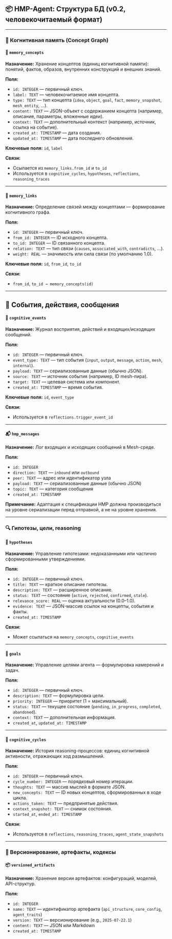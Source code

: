 ## 📦 HMP-Agent: Структура БД (v0.2, человекочитаемый формат)

---

### 🧠 Когнитивная память (Concept Graph)

#### 🧠 `memory_concepts`

**Назначение:**
Хранение концептов (единиц когнитивной памяти): понятий, фактов, образов, внутренних конструкций и внешних знаний.

**Поля:**

* `id: INTEGER` — первичный ключ.
* `label: TEXT` — человекочитаемое имя концепта.
* `type: TEXT` — тип концепта (`idea`, `object`, `goal`, `fact`, `memory_snapshot`, `mesh_entity`, …).
* `content: TEXT` — JSON-объект с содержанием концепта (например, описание, параметры, вложенные идеи).
* `context: TEXT` — дополнительный контекст (например, источник, ссылка на событие).
* `created_at: TIMESTAMP` — дата создания.
* `updated_at: TIMESTAMP` — дата последнего обновления.

**Ключевые поля:** `id`, `label`

**Связи:**

* Ссылается из `memory_links.from_id` и `to_id`
* Используется в `cognitive_cycles`, `hypotheses`, `reflections`, `reasoning_traces`

---

#### 🔗 `memory_links`

**Назначение:**
Определение связей между концептами — формирование когнитивного графа.

**Поля:**

* `id: INTEGER` — первичный ключ.
* `from_id: INTEGER` — ID исходного концепта.
* `to_id: INTEGER` — ID связанного концепта.
* `relation: TEXT` — тип связи (`causes`, `associated_with`, `contradicts`, …).
* `weight: REAL` — значимость или сила связи (по умолчанию 1.0).

**Ключевые поля:** `id`, `from_id`, `to_id`

**Связи:**

* `from_id`, `to_id → memory_concepts(id)`

---

## 📜 События, действия, сообщения

#### 🧩 `cognitive_events`

**Назначение:**
Журнал восприятия, действий и входящих/исходящих сообщений.

**Поля:**

* `id: INTEGER` — первичный ключ.
* `event_type: TEXT` — тип события (`input`, `output`, `message`, `action`, `mesh`, `internal`).
* `payload: TEXT` — сериализованные данные (обычно JSON).
* `source: TEXT` — источник события (например, ID mesh-пира).
* `target: TEXT` — целевая система или компонент.
* `created_at: TIMESTAMP` — время события.

**Ключевые поля:** `id`, `event_type`

**Связи:**

* Используется в `reflections.trigger_event_id`

---
#### 📬 `hmp_messages`

**Назначение:**
Лог входящих и исходящих сообщений в Mesh-среде.

**Поля:**

* `id: INTEGER`
* `direction: TEXT` — `inbound` или `outbound`
* `peer: TEXT` — адрес или идентификатор узла
* `payload: TEXT` — сериализованные данные (обычно JSON)
* `topic: TEXT` — категория сообщения
* `created_at: TIMESTAMP`

**Примечание:**
Адаптация к спецификации HMP должна производиться на уровне сериализации перед отправкой, а не на уровне хранения.

---

### 🔍 Гипотезы, цели, reasoning

#### 🧠 `hypotheses`

**Назначение:**
Управление гипотезами: недоказанными или частично сформированными утверждениями.

**Поля:**

* `id: INTEGER` — первичный ключ.
* `title: TEXT` — краткое описание гипотезы.
* `description: TEXT` — расширенное описание.
* `status: TEXT` — состояние (`active`, `rejected`, `confirmed`, `stale`).
* `relevance_score: REAL` — оценка актуальности (0.0–1.0).
* `evidence: TEXT` — JSON-массив ссылок на концепты, события и факты.
* `created_at: TIMESTAMP`

**Связи:**

* Может ссылаться на `memory_concepts`, `cognitive_events`

---

#### 🎯 `goals`

**Назначение:**
Управление целями агента — формулировка намерений и задач.

**Поля:**

* `id: INTEGER` — первичный ключ.
* `description: TEXT` — формулировка цели.
* `priority: INTEGER` — приоритет (1 = максимальный).
* `status: TEXT` — текущее состояние (`pending`, `in_progress`, `completed`, `abandoned`).
* `context: TEXT` — дополнительная информация.
* `created_at`, `updated_at: TIMESTAMP`

---

#### 🔁 `cognitive_cycles`

**Назначение:**
История reasoning-процессов: единиц когнитивной активности, отражающих ход размышлений.

**Поля:**

* `id: INTEGER` — первичный ключ.
* `cycle_number: INTEGER` — порядковый номер итерации.
* `thoughts: TEXT` — массив мыслей в формате JSON.
* `new_concepts: TEXT` — ID новых концептов, сформированных в ходе цикла.
* `actions_taken: TEXT` — предпринятые действия.
* `context_snapshot: TEXT` — снимок состояния.
* `started_at`, `ended_at: TIMESTAMP`

**Связи:**

* Используется в `reflections`, `reasoning_traces`, `agent_state_snapshots`

---

### 🧬 Версионирование, артефакты, кодексы

#### 📦 `versioned_artifacts`

**Назначение:**
Хранение версии артефактов: конфигураций, моделей, API-структур.

**Поля:**

* `id: INTEGER`
* `name: TEXT` — идентификатор артефакта (`api_structure`, `core_config`, `agent_traits`)
* `version: TEXT` — версионирование (e.g., `2025-07-22.1`)
* `content: TEXT` — JSON или Markdown
* `created_at: TIMESTAMP`
